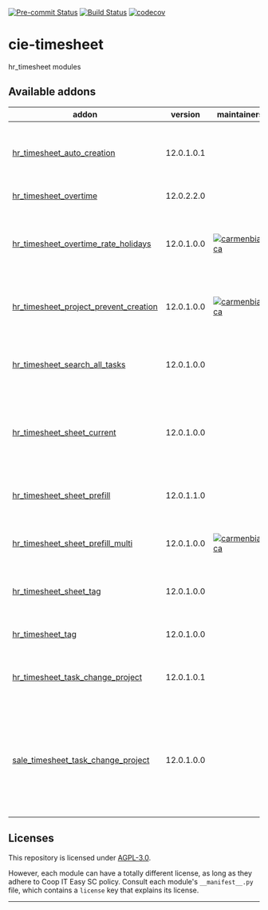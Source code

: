 
<!-- /!\ Non OCA Context : Set here the badge of your runbot / runboat instance. -->
[![Pre-commit Status](https://github.com/coopiteasy/cie-timesheet/actions/workflows/pre-commit.yml/badge.svg?branch=12.0)](https://github.com/coopiteasy/cie-timesheet/actions/workflows/pre-commit.yml?query=branch%3A12.0)
[![Build Status](https://github.com/coopiteasy/cie-timesheet/actions/workflows/test.yml/badge.svg?branch=12.0)](https://github.com/coopiteasy/cie-timesheet/actions/workflows/test.yml?query=branch%3A12.0)
[![codecov](https://codecov.io/gh/coopiteasy/cie-timesheet/branch/12.0/graph/badge.svg)](https://codecov.io/gh/coopiteasy/cie-timesheet)
<!-- /!\ Non OCA Context : Set here the badge of your translation instance. -->

<!-- /!\ do not modify above this line -->

# cie-timesheet

hr_timesheet modules

<!-- /!\ do not modify below this line -->

<!-- prettier-ignore-start -->

[//]: # (addons)

Available addons
----------------
addon | version | maintainers | summary
--- | --- | --- | ---
[hr_timesheet_auto_creation](hr_timesheet_auto_creation/) | 12.0.1.0.1 |  | Create weekly timesheets for employees automatically
[hr_timesheet_overtime](hr_timesheet_overtime/) | 12.0.2.2.0 |  | Overtime Calculation
[hr_timesheet_overtime_rate_holidays](hr_timesheet_overtime_rate_holidays/) | 12.0.1.0.0 | [![carmenbianca](https://github.com/carmenbianca.png?size=30px)](https://github.com/carmenbianca) | Don't apply overtime rates on timesheet lines created from a holiday
[hr_timesheet_project_prevent_creation](hr_timesheet_project_prevent_creation/) | 12.0.1.0.0 | [![carmenbianca](https://github.com/carmenbianca.png?size=30px)](https://github.com/carmenbianca) | Prevent creation of projects and tasks from timesheets.
[hr_timesheet_search_all_tasks](hr_timesheet_search_all_tasks/) | 12.0.1.0.0 |  | Allow to search through all tasks in a timesheet line
[hr_timesheet_sheet_current](hr_timesheet_sheet_current/) | 12.0.1.0.0 |  | Allow to access the current timesheet sheet directly from the menu
[hr_timesheet_sheet_prefill](hr_timesheet_sheet_prefill/) | 12.0.1.1.0 |  | Prefill a timesheet sheet with daily timesheets
[hr_timesheet_sheet_prefill_multi](hr_timesheet_sheet_prefill_multi/) | 12.0.1.0.0 | [![carmenbianca](https://github.com/carmenbianca.png?size=30px)](https://github.com/carmenbianca) | Allow duplicates in prefill templates.
[hr_timesheet_sheet_tag](hr_timesheet_sheet_tag/) | 12.0.1.0.0 |  | Tag your analytic line in the timesheet sheet view.
[hr_timesheet_tag](hr_timesheet_tag/) | 12.0.1.0.0 |  | Tag your timesheet activity.
[hr_timesheet_task_change_project](hr_timesheet_task_change_project/) | 12.0.1.0.1 |  | Allow to change the project of a timesheet of a task.
[sale_timesheet_task_change_project](sale_timesheet_task_change_project/) | 12.0.1.0.0 |  | Handle the links between sale order lines and timesheets when changing the project of a timesheet of a task.

[//]: # (end addons)

<!-- prettier-ignore-end -->

## Licenses

This repository is licensed under [AGPL-3.0](LICENSE).

However, each module can have a totally different license, as long as they adhere to Coop IT Easy SC
policy. Consult each module's `__manifest__.py` file, which contains a `license` key
that explains its license.

----
<!-- /!\ Non OCA Context : Set here the full description of your organization. -->
